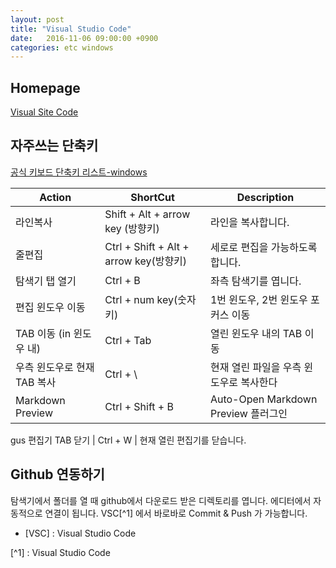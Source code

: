 ```yaml
---
layout: post
title: "Visual Studio Code"
date:   2016-11-06 09:00:00 +0900
categories: etc windows
---
```


## Homepage
[Visual Site Code](https://code.visualstudio.com) 

## 자주쓰는 단축키

[공식 키보드 단축키 리스트-windows](https://code.visualstudio.com/shortcuts/keyboard-shortcuts-windows.pdf) 

Action | ShortCut | Description
------------- | ------------- | -------------
라인복사 |Shift + Alt + arrow key (방향키) | 라인을 복사합니다.
줄편집	|Ctrl + Shift + Alt + arrow key(방향키)| 세로로 편집을 가능하도록 합니다.
탐색기 탭 열기|Ctrl + B| 좌측 탐색기를 엽니다.
편집 윈도우 이동 | Ctrl + num key(숫자키) | 1번 윈도우, 2번 윈도우 포커스 이동 
TAB 이동 (in 윈도우 내) | Ctrl + Tab | 열린 윈도우 내의 TAB 이동 
우측 윈도우로 현재 TAB 복사 | Ctrl + \ | 현재 열린 파일을 우측 윈도우로 복사한다
Markdown Preview | Ctrl + Shift + B | Auto-Open Markdown Preview 플러그인
gus
편집기 TAB 닫기 | Ctrl + W | 현재 열린 편집기를 닫습니다.


## Github 연동하기

탐색기에서 폴더를 열 때 github에서 다운로드 받은 디렉토리를 엽니다.
에디터에서 자동적으로 연결이 됩니다.
VSC[^1] 에서 바로바로 Commit & Push 가 가능합니다.

* [VSC] : Visual Studio Code


[^1] : Visual Studio Code

